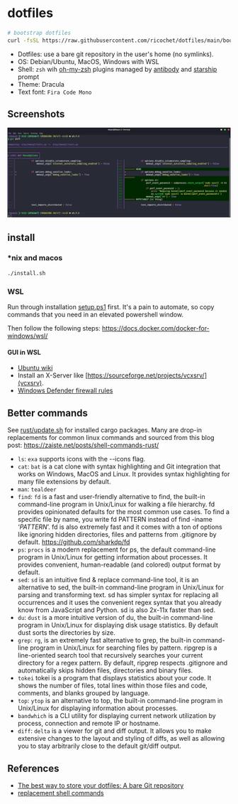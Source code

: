 # dotfiles

```bash
# bootstrap dotfiles
curl -fsSL https://raw.githubusercontent.com/ricochet/dotfiles/main/bootstrap | bash
```

- Dotfiles: use a bare git repository in the user's home (no symlinks).
- OS: Debian/Ubuntu, MacOS, Windows with WSL
- Shell: `zsh` wih [oh-my-zsh](https://ohmyz.sh) plugins managed by [antibody](https://getantibody.github.io/) and [starship](https://starship.rs) prompt
- Theme: Dracula
- Text font: `Fira Code Mono`

## Screenshots

![git diff with delta](img/diff.png)

## install

### *nix and macos

```bash
./install.sh
```

### WSL

Run through installation [setup.ps1](./wsl/setup.ps1) first.
It's a pain to automate, so copy commands that you need in an
elevated powershell window.

Then follow the following steps: <https://docs.docker.com/docker-for-windows/wsl/>

#### GUI in WSL

- [Ubuntu wiki](https://wiki.ubuntu.com/WSL#Running_Graphical_Applications)
- Install an X-Server like [https://sourceforge.net/projects/vcxsrv/](vcxsrv).
- [Windows Defender firewall rules](https://github.com/cascadium/wsl-windows-toolbar-launcher#firewall-rules)

## Better commands

See [rust/update.sh](./rust/update.sh) for installed cargo packages. Many are drop-in replacements for common linux commands and sourced from this blog post: <https://zaiste.net/posts/shell-commands-rust/>

- `ls`: `exa` supports icons with the --icons flag.
- `cat`: `bat` is a cat clone with syntax highlighting and Git integration that works on Windows, MacOS and Linux. It provides syntax highlighting for many file extensions by default.
- `man`: `tealdeer`
- `find`: `fd` is a fast and user-friendly alternative to find, the built-in command-line program in Unix/Linux for walking a file hierarchy. fd provides opinionated defaults for the most common use cases. To find a specific file by name, you write fd PATTERN instead of find -iname ‘*PATTERN*’. fd is also extremely fast and it comes with a ton of options like ignoring hidden directories, files and patterns from .gitignore by default. https://github.com/sharkdp/fd
- `ps`: `procs` is a modern replacement for ps, the default command-line program in Unix/Linux for getting information about processes. It provides convenient, human-readable (and colored) output format by default.
- `sed`: `sd` is an intuitive find & replace command-line tool, it is an alternative to sed, the built-in command-line program in Unix/Linux for parsing and transforming text. sd has simpler syntax for replacing all occurrences and it uses the convenient regex syntax that you already know from JavaScript and Python. sd is also 2x-11x faster than sed.
- `du`: `dust` is a more intuitive version of du, the built-in command-line program in Unix/Linux for displaying disk usage statistics. By default dust sorts the directories by size.
- `grep`: `rg`,  is an extremely fast alternative to grep, the built-in command-line program in Unix/Linux for searching files by pattern. ripgrep is a line-oriented search tool that recursively searches your current directory for a regex pattern. By default, ripgrep respects .gitignore and automatically skips hidden files, directories and binary files.
- `tokei` tokei is a program that displays statistics about your code. It shows the number of files, total lines within those files and code, comments, and blanks grouped by language.
- `top`: `ytop` is an alternative to top, the built-in command-line program in Unix/Linux for displaying information about processes.
- `bandwhich` is a CLI utility for displaying current network utilization by process, connection and remote IP or hostname.
- `diff`: `delta` is a viewer for git and diff output. It allows you to make extensive changes to the layout and styling of diffs, as well as allowing you to stay arbitrarily close to the default git/diff output.

## References

- [The best way to store your dotfiles: A bare Git repository](https://www.atlassian.com/git/tutorials/dotfiles)
- [replacement shell commands](https://zaiste.net/posts/shell-commands-rust/)
